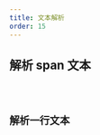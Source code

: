 ```yaml
---
title: 文本解析
order: 15
---
```


## 解析 span 文本

<code src="./demos/Text.tsx" />

## 解析一行文本

<code src="./demos/RowText.tsx" />
